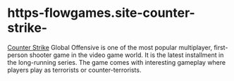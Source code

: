 # https-flowgames.site-counter-strike-
[Counter Strike](https://flowgames.site/counter-strike/) Global Offensive is one of the most popular multiplayer, first-person shooter game in the video game world. It is the latest installment in the long-running series. The game comes with interesting gameplay where players play as terrorists or counter-terrorists. 
